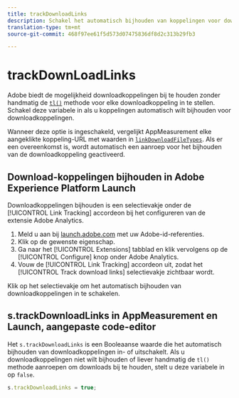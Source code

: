 ```yaml
---
title: trackDownloadLinks
description: Schakel het automatisch bijhouden van koppelingen voor downloadkoppelingen in of uit.
translation-type: tm+mt
source-git-commit: 468f97ee61f5d573d07475836df8d2c313b29fb3

---
```



# trackDownLoadLinks

Adobe biedt de mogelijkheid downloadkoppelingen bij te houden zonder handmatig de [`tl()`](../functions/tl-method.md) methode voor elke downloadkoppeling in te stellen. Schakel deze variabele in als u koppelingen automatisch wilt bijhouden voor downloadkoppelingen.

Wanneer deze optie is ingeschakeld, vergelijkt AppMeasurement elke aangeklikte koppeling-URL met waarden in [`linkDownloadFileTypes`](linkdownloadfiletypes.md). Als er een overeenkomst is, wordt automatisch een aanroep voor het bijhouden van de downloadkoppeling geactiveerd.

## Download-koppelingen bijhouden in Adobe Experience Platform Launch

Downloadkoppelingen bijhouden is een selectievakje onder de [!UICONTROL Link Tracking] accordeon bij het configureren van de extensie Adobe Analytics.

1. Meld u aan bij [launch.adobe.com](https://launch.adobe.com) met uw Adobe-id-referenties.
2. Klik op de gewenste eigenschap.
3. Ga naar het [!UICONTROL Extensions] tabblad en klik vervolgens op de [!UICONTROL Configure] knop onder Adobe Analytics.
4. Vouw de [!UICONTROL Link Tracking] accordeon uit, zodat het [!UICONTROL Track download links] selectievakje zichtbaar wordt.

Klik op het selectievakje om het automatisch bijhouden van downloadkoppelingen in te schakelen.

## s.trackDownloadLinks in AppMeasurement en Launch, aangepaste code-editor

Het `s.trackDownloadLinks` is een Booleaanse waarde die het automatisch bijhouden van downloadkoppelingen in- of uitschakelt. Als u downloadkoppelingen niet wilt bijhouden of liever handmatig de `tl()` methode aanroepen om downloads bij te houden, stelt u deze variabele in op `false`.

```js
s.trackDownloadLinks = true;
```
